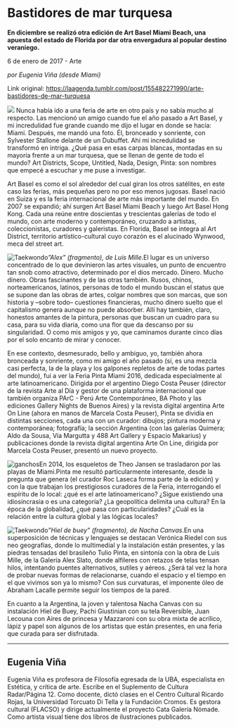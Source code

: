 # Bastidores de mar turquesa

**En diciembre se realizó otra edición de Art Basel Miami Beach, una apuesta del estado de Florida por dar otra envergadura al popular destino veraniego.**

6 de enero de 2017 - Arte

_por Eugenia Viña (desde Miami)_

Link original: https://laagenda.tumblr.com/post/155482271990/arte-bastidores-de-mar-turquesa

![](https://64.media.tumblr.com/6369ecb392cb08ec3b6682c06a73d4fd/tumblr_inline_pjztyxxg0W1t6q87u_500.jpg)
Nunca había ido a una feria de arte en otro país y no sabía mucho al respecto. Las mencionó un amigo cuando fue el año pasado a Art Basel, y mi incredulidad fue grande cuando me dijo el lugar en donde se hacía: Miami. Después, me mandó una foto. Él, bronceado y sonriente, con Sylvester Stallone delante de un Dubuffet. Ahí mi incredulidad se transformó en intriga. ¿Qué pasa en esas carpas blancas, montadas en su mayoría frente a un mar turquesa, que se llenan de gente de todo el mundo? Art Districts, Scope, Untitled, Nada, Design, Pinta: son nombres que empecé a escuchar y me puse a investigar.

Art Basel es como el sol alrededor del cual giran los otros satélites, en este caso las ferias, más pequeñas pero no por eso menos jugosas. Basel nació en Suiza y es la feria internacional de arte más importante del mundo. En 2007 se expandió; ahí surgen Art Basel Miami Beach y luego Art Basel Hong Kong. Cada una reúne entre doscientas y trescientas galerías de todo el mundo, con arte moderno y contemporáneo, cruzando a artistas, coleccionistas, curadores y galeristas. En Florida, Basel se integra al Art District, territorio artístico-cultural cuyo corazón es el alucinado Wynwood, meca del street art.

![Taekwondo](https://64.media.tumblr.com/ceb64888d423a2d46028bc0c542eb3b1/tumblr_inline_pjztyyxqJa1t6q87u_400.jpg)*”Alex” (fragmento), de Luis Mille*.El lugar es un universo concentrado de lo que devinieron las artes visuales, un punto de encuentro tan snob como atractivo, determinado por el dios mercado. Dinero. Mucho dinero. Obras fascinantes y de las otras también. Rusos, chinos, norteamericanos, latinos, personas de todo el mundo buscan el status que se supone dan las obras de artes, colgar nombres que son marcas, que son historia y –sobre todo– cuestiones financieras, mucho dinero suelto que el capitalismo genera aunque no puede absorber. Allí hay también, claro, honestos amantes de la pintura, personas que buscan un cuadro para su casa, para su vida diaria, como una flor que da descanso por su singularidad. O como mis amigos y yo, que caminamos durante cinco días por el solo encanto de mirar y conocer. 

En ese contexto, desmesurado, bello y ambiguo, yo, también ahora bronceada y sonriente, como mi amigo el año pasado (sí, es una mezcla casi perfecta, la de la playa y los galpones repletos de arte de todas partes del mundo), fui a ver la Feria Pinta Miami 2016, dedicada especialmente al arte latinoamericano. Dirigida por el argentino Diego Costa Peuser (director de la revista Arte al Día y gestor de una plataforma internacional que también organiza PArC - Perú Arte Contemporáneo, BA Photo y las ediciones Gallery Nights de Buenos Aires) y la revista digital argentina Arte On Line (ahora en manos de Marcela Costa Peuser), Pinta se dividía en distintas secciones, cada una con un curador: dibujos; pintura moderna y contemporánea; fotografía; la sección Argentina (con las galerías Quimera; Aldo da Sousa, Vía Margutta y 488 Art Gallery y Espacio Makarius) y publicaciones donde la revista digital argentina Arte On Line, dirigida por Marcela Costa Peuser, presentó un nuevo proyecto.

![ganchos](https://64.media.tumblr.com/814b47b5fe52e05dac34391fc119dc1b/tumblr_inline_pjztyzTND11t6q87u_500.jpg)En 2014, los esqueletos de Theo Jansen se trasladaron por las playas de Miami.Pinta me resultó particularmente interesante, desde la pregunta que genera (el curador Roc Laseca forma parte de la edición) y con la que trabajan los prestigiosos curadores de la Feria, interrogando el espíritu de lo local: ¿qué es el arte latinoamericano? ¿Sigue existiendo una idiosincrasia o es una categoría? ¿La geopolítica delimita una cultura? En la época de la globalidad, ¿qué pasa con particularidades? ¿Cuál es la relación entre la cultura global y las lógicas locales? 

![Taekwondo](https://64.media.tumblr.com/a62de795af854c1d116aca660febe945/tumblr_inline_pjztz0gQhs1t6q87u_400.jpg)*”Hiel de buey” (fragmento), de Nacha Canvas*.En una superposición de técnicas y lenguajes se destacan Verónica Riedel con sus neo geografías, donde lo multimedial y la instalación están presentes, y las piedras tensadas del brasileño Tulio Pinta, en sintonía con la obra de Luis Mille, de la Galería Alex Slato, donde alfileres con retazos de telas tensan hilos, intentando puentes alternativos, sutiles y aéreos. ¿Será tal vez la hora de probar nuevas formas de relacionarse, cuando el espacio y el tiempo en el que vivimos son ya lo mismo? Con sus curvaturas, el imponente óleo de Abraham Lacalle permite seguir los tiempos de la pared.

En cuanto a la Argentina, la joven y talentosa Nacha Canvas con su instalación Hiel de Buey, Pachi Giustinian con su tela Reversible, Juan Lecouna con Aires de princesa y Mazzaroni con su obra mixta de acrílico, lápiz y papel son algunos de los artistas que están presentes, en una feria que curada para ser disfrutada.

  




---

 Eugenia Viña
-------------

 Eugenia Viña es profesora de Filosofía egresada de la UBA, especialista en Estética, y crítica de arte. Escribe en el Suplemento de Cultura Radar/Página 12. Como docente, dictó clases en el Centro Cultural Ricardo Rojas, la Universidad Torcuato Di Tella y la Fundación Cromos. Es gestora cultural (FLACSO) y dirige actualmente el proyecto Cata Galería Nómade. Como artista visual tiene dos libros de ilustraciones publicados. 

